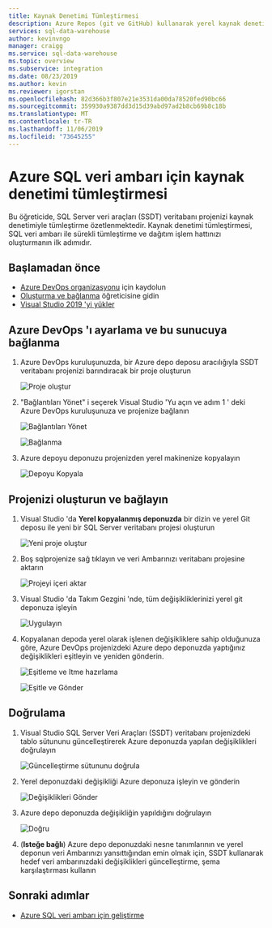 ```yaml
---
title: Kaynak Denetimi Tümleştirmesi
description: Azure Repos (git ve GitHub) kullanarak yerel kaynak denetimi tümleştirmesiyle SQL veri ambarı için kurumsal sınıf veritabanı DevOps deneyimi.
services: sql-data-warehouse
author: kevinvngo
manager: craigg
ms.service: sql-data-warehouse
ms.topic: overview
ms.subservice: integration
ms.date: 08/23/2019
ms.author: kevin
ms.reviewer: igorstan
ms.openlocfilehash: 82d366b3f807e21e3531da00da78520fed90bc66
ms.sourcegitcommit: 359930a9387dd3d15d39abd97ad2b8cb69b8c18b
ms.translationtype: MT
ms.contentlocale: tr-TR
ms.lasthandoff: 11/06/2019
ms.locfileid: "73645255"
---
```

# <a name="source-control-integration-for-azure-sql-data-warehouse"></a>Azure SQL veri ambarı için kaynak denetimi tümleştirmesi

Bu öğreticide, SQL Server veri araçları (SSDT) veritabanı projenizi kaynak denetimiyle tümleştirme özetlenmektedir.  Kaynak denetimi tümleştirmesi, SQL veri ambarı ile sürekli tümleştirme ve dağıtım işlem hattınızı oluşturmanın ilk adımıdır. 

## <a name="before-you-begin"></a>Başlamadan önce

- [Azure DevOps organizasyonu](https://azure.microsoft.com/services/devops/) için kaydolun
- [Oluşturma ve bağlanma](https://docs.microsoft.com/azure/sql-data-warehouse/create-data-warehouse-portal) öğreticisine gidin
-  [Visual Studio 2019 'yi yükler](https://visualstudio.microsoft.com/vs/older-downloads/) 

## <a name="set-up-and-connect-to-azure-devops"></a>Azure DevOps 'ı ayarlama ve bu sunucuya bağlanma

1. Azure DevOps kuruluşunuzda, bir Azure depo deposu aracılığıyla SSDT veritabanı projenizi barındıracak bir proje oluşturun

   ![Proje oluştur](media/sql-data-warehouse-source-control-integration/1-create-project-azure-devops.png "Proje oluştur")

2. "Bağlantıları Yönet" i seçerek Visual Studio 'Yu açın ve adım 1 ' deki Azure DevOps kuruluşunuza ve projenize bağlanın

   ![Bağlantıları Yönet](media/sql-data-warehouse-source-control-integration/2-manage-connections.png "Bağlantıları Yönet")

   ![Bağlanma](media/sql-data-warehouse-source-control-integration/3-connect.png "Bağlan")

3. Azure depoyu deponuzu projenizden yerel makinenize kopyalayın

   ![Depoyu Kopyala](media/sql-data-warehouse-source-control-integration/4-clone-repo.png "Depoyu Kopyala")

## <a name="create-and-connect-your-project"></a>Projenizi oluşturun ve bağlayın

1. Visual Studio 'da **Yerel kopyalanmış deponuzda** bir dizin ve yerel Git deposu ile yeni bir SQL Server veritabanı projesi oluşturun

   ![Yeni proje oluştur](media/sql-data-warehouse-source-control-integration/5-create-new-project.png "Yeni proje oluşturma")  

2. Boş sqlprojenize sağ tıklayın ve veri Ambarınızı veritabanı projesine aktarın

   ![Projeyi içeri aktar](media/sql-data-warehouse-source-control-integration/6-import-new-project.png "Projeyi içeri aktar")  

3. Visual Studio 'da Takım Gezgini 'nde, tüm değişikliklerinizi yerel git deponuza işleyin 

   ![Uygulayın](media/sql-data-warehouse-source-control-integration/6.5-commit-push-changes.png "İşleme")  

4. Kopyalanan depoda yerel olarak işlenen değişikliklere sahip olduğunuza göre, Azure DevOps projenizdeki Azure depo deponuzda yaptığınız değişiklikleri eşitleyin ve yeniden gönderin.

   ![Eşitleme ve Itme hazırlama](media/sql-data-warehouse-source-control-integration/7-commit-push-changes.png "Eşitleme ve itme hazırlama")

   ![Eşitle ve Gönder](media/sql-data-warehouse-source-control-integration/7.5-commit-push-changes.png "Eşitle ve Gönder")  

## <a name="validation"></a>Doğrulama

1. Visual Studio SQL Server Veri Araçları (SSDT) veritabanı projenizdeki tablo sütununu güncelleştirerek Azure deponuzda yapılan değişiklikleri doğrulayın

   ![Güncelleştirme sütununu doğrula](media/sql-data-warehouse-source-control-integration/8-validation-update-column.png "Güncelleştirme sütununu doğrula")

2. Yerel deponuzdaki değişikliği Azure deponuza işleyin ve gönderin

   ![Değişiklikleri Gönder](media/sql-data-warehouse-source-control-integration/9-push-column-change.png "Değişiklikleri gönderme")

3. Azure depo deponuzda değişikliğin yapıldığını doğrulayın

   ![Doğru](media/sql-data-warehouse-source-control-integration/10-verify-column-change-pushed.png "Değişiklikleri doğrula")

4. (**Isteğe bağlı**) Azure depo deponuzdaki nesne tanımlarının ve yerel deponun veri Ambarınızı yansıttığından emin olmak için, SSDT kullanarak hedef veri ambarınızdaki değişiklikleri güncelleştirme, şema karşılaştırması kullanın

## <a name="next-steps"></a>Sonraki adımlar

- [Azure SQL veri ambarı için geliştirme](sql-data-warehouse-overview-develop.md)

<!--Image references-->

<!--Article references-->


<!--MSDN references-->

<!--Other Web references-->

